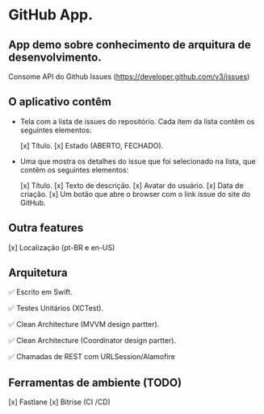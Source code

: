  # GitHub App.

 ## App demo sobre conhecimento de arquitura de desenvolvimento. 
 
 Consome API do Github Issues (https://developer.github.com/v3/issues)

## O aplicativo contêm

* Tela com a lista de issues do repositório.
    Cada item da lista contêm os seguintes elementos:
    
    [x] Título.
    [x] Estado (ABERTO, FECHADO).

* Uma que mostra os detalhes do issue que foi selecionado na lista, que contêm os seguintes elementos:
    
    [x] Título.
    [x] Texto de descrição.
    [x] Avatar do usuário.
    [x] Data de criação.
    [x] Um botão que abre o browser com o link issue do site do GitHub.


## Outra features

[x] Localização (pt-BR e en-US)

## Arquitetura

✅ Escrito em Swift.

✅ Testes Unitários (XCTest).

✅ Clean Architecture (MVVM design partter).

✅ Clean Architecture (Coordinator design partter).

✅ Chamadas de REST com URLSession/Alamofire


## Ferramentas de ambiente (TODO)

 [x] Fastlane
 [x] Bitrise (CI /CD)
